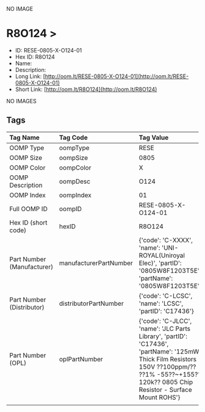 


  
NO IMAGE  
# R8O124 > 

- ID: RESE-0805-X-O124-01
- Hex ID: R8O124
- Name: 
- Description: 
- Long Link: [http://oom.lt/RESE-0805-X-O124-01](http://oom.lt/RESE-0805-X-O124-01)
- Short Link: [http://oom.lt/R8O124](http://oom.lt/R8O124)
  
NO IMAGES  
## Tags
  

|Tag Name|Tag Code|Tag Value|
| :--- | :--- | :--- |
|OOMP Type|oompType|RESE|
|OOMP Size|oompSize|0805|
|OOMP Color|oompColor|X|
|OOMP Description|oompDesc|O124|
|OOMP Index|oompIndex|01|
|Full OOMP ID|oompID|RESE-0805-X-O124-01|
|Hex ID (short code)|hexID|R8O124|
|Part Number (Manufacturer)|manufacturerPartNumber|{'code': 'C-XXXX', 'name': 'UNI-ROYAL(Uniroyal Elec)', 'partID': '0805W8F1203T5E', 'partName': '0805W8F1203T5E'}|
|Part Number (Distributor)|distributorPartNumber|{'code': 'C-LCSC', 'name': 'LCSC', 'partID': 'C17436'}|
|Part Number (OPL)|oplPartNumber|{'code': 'C-JLCC', 'name': 'JLC Parts Library', 'partID': 'C17436', 'partName': '125mW Thick Film Resistors 150V ??100ppm/?? ??1% -55??~+155?? 120k?? 0805  Chip Resistor - Surface Mount ROHS'}|
||||
